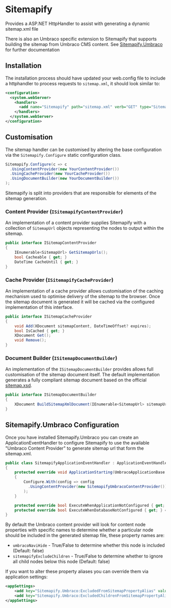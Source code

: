 # Sitemapify
Provides a ASP.NET HttpHandler to assist with generating a dynamic sitemap.xml file

There is also an Umbraco specific extension to Sitemapify that supports building the sitemap from Umbraco CMS content.  See [Sitemapify.Umbraco](#sitemapifyumbraco-configuration) for further documentation

## Installation
The installation process should have updated your web.config file to include a httphandler to process requests to `sitemap.xml`, it should look similar to:

```xml
<configuration>
  <system.webServer>
    <handlers>
      <add name="Sitemapify" path="sitemap.xml" verb="GET" type="Sitemapify.SitemapifyHttpHandler, Sitemapify" />
    </handlers>
  </system.webServer>
</configuration>
```

## Customisation
The sitemap handler can be customised by altering the base configuration via the ```Sitemapify.Configure``` static configuration class.  

```c#
Sitemapify.Configure(c => c
  .UsingContentProvider(new YourContentProvider())
  .UsingCacheProvider(new YourCacheProvider())
  .UsingDocumentBuilder(new YourDocumentBuilder())
);
```

Sitemapify is split into providers that are responsible for elements of the sitemap generation.

### Content Provider (`ISitemapifyContentProvider`)
An implementation of a content provider supplies Sitemapify with a collection of `SitemapUrl` objects representing the nodes to output within the sitemap.

```c#
public interface ISitemapContentProvider
{
    IEnumerable<SitemapUrl> GetSitemapUrls();
    bool Cacheable { get; }
    DateTime CacheUntil { get; }
}
```

### Cache Provider (`ISitemapifyCacheProvider`)
An implementation of a cache provider allows customisation of the caching mechanism used to optimise delivery of the sitemap to the browser.  Once the sitemap document is generated it will be cached via the configured implementation of this interface.

```c#
public interface ISitemapCacheProvider
{
    void Add(XDocument sitemapContent, DateTimeOffset? expires);
    bool IsCached { get; }
    XDocument Get();
    void Remove();
}
```

### Document Builder (`ISitemapDocumentBuilder`)
An implementation of the `ISitemapDocumentBuilder` provides allows full customisation of the sitemap document itself.  The default implementation generates a fully compliant sitemap document based on the official [sitemap.xsd](http://www.sitemaps.org/schemas/sitemap/0.9/sitemap.xsd).

```c#
public interface ISitemapDocumentBuilder
{
    XDocument BuildSitemapXmlDocument(IEnumerable<SitemapUrl> sitemapUrls);
}
```

## Sitemapify.Umbraco Configuration

Once you have installed Sitemapify.Umbraco you can create an ApplicationEventHandler to configure Sitemapify to use the available "Umbraco Content Provider" to generate sitemap url that form the sitemap.xml.

```c#
public class SitemapifyApplicationEventHandler : ApplicationEventHandler
{
    protected override void ApplicationStarting(UmbracoApplicationBase umbracoApplication, ApplicationContext applicationContext)
    {
        Configure.With(config => config
          .UsingContentProvider(new SitemapifyUmbracoContentProvider())
        );
    }

    protected override bool ExecuteWhenApplicationNotConfigured { get; } = false;
    protected override bool ExecuteWhenDatabaseNotConfigured { get; } = false;
}
```

By default the Umbraco content provider will look for content node properties with specific names to determine whether a particular node should be included in the generated sitemap file, these property names are:

* `umbracoNaviHide`	- True/False to determine whether this node is included (Default: false)
* `sitemapifyExcludeChildren`	- True/False to determine whether to ignore all child nodes below this node (Default: false)

If you want to alter these property aliases you can override them via application settings:

```xml
<appSettings>
	<add key="Sitemapify.Umbraco:ExcludedFromSitemapPropertyAlias" value="newPropertyAlias" />
	<add key="Sitemapify.Umbraco:ExcludedChildrenFromSitemapPropertyAlias" value="anotherPropertyAlias" />
</appSettings>
```
